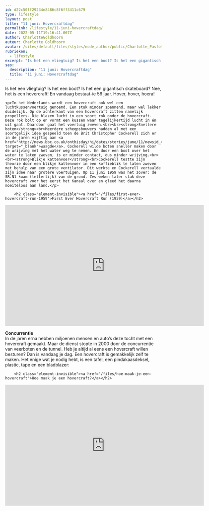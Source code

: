```yaml
---
id: d22c50ff29234e8486c8f6ff3411c679
type: lifestyle
layout: post
title: "11 juni: Hovercraftdag"
permalink: /lifestyle/11-juni-hovercraftdag/
date: 2022-05-11T19:16:41.067Z
author: CharlotteGoldhoorn
auteur: Charlotte Goldhoorn
avatar: /sites/default/files/styles/node_author/public/Charlotte_PasfotoDSC01555%20EXTRA.jpg?itok=Uh1_j08g
rubrieken:
  - lifestyle
excerpt: "Is het een vliegtuig? Is het een boot? Is het een gigantisch skateboard? Nee, het is een hovercraft! En vandaag bestaat-ie 56 jaar. Hover, hover, hoera!  "
seo:
  description: "11 juni: Hovercraftdag"
  title: "11 juni: Hovercraftdag"
---
```

Is het een vliegtuig? Is het een boot? Is het een gigantisch skateboard? Nee, het is een hovercraft! En vandaag bestaat-ie 56 jaar. Hover, hover, hoera!  

    <p>In het Nederlands wordt een hovercraft ook wel een luchtkussenvoertuig genoemd. Een stuk minder spannend, maar wel lekker duidelijk. Op de achterkant van een hovercraft zitten namelijk propellers. Die blazen lucht in een soort rok onder de hovercraft. Deze rok bolt op en vormt een kussen waar tegelijkertijd lucht in én uit gaat. Daardoor gaat het voertuig zweven.<br><br><strong>Snellere boten</strong><br>Meerdere scheepsbouwers hadden al met een soortgelijk idee gespeeld toen de Brit Christopher Cockerell zich er in de jaren vijftig aan <a href="http://news.bbc.co.uk/onthisday/hi/dates/stories/june/11/newsid_4333000/4333329.stm" target="_blank">waagde</a>. Cockerell wilde boten sneller maken door de wrijving met het water weg te nemen. En door een boot over het water te laten zweven, is er minder contact, dus minder wrijving.<br><br><strong>Blikje kattenvoer</strong><br>Cockerell testte zijn theorie door een blikje kattenvoer in een koffieblik te laten zweven met behulp van een grote ventilator. Dit werkte en Cockerell vertaalde zijn idee naar grotere voertuigen. Op 11 juni 1959 was het zover: de SR.N1 kwam (letterlijk) van de grond. Zes weken later stak deze hovercraft voor het eerst het Kanaal over en gleed het daarna moeiteloos aan land.</p>
<p><div class="media media-element-container media-default"><div id="file-4108" class="file file-video file-video-youtube">

        <h2 class="element-invisible"><a href="/files/first-ever-hovercraft-run-1959">First Ever Hovercraft Run (1959)</a></h2>
    
  
  <div class="content">
    <div class="media-youtube-video media-element file-default media-youtube-1">
  <iframe class="media-youtube-player" width="640" height="390" title="First Ever Hovercraft Run (1959)" src="https://www.youtube.com/embed/XhA3xUdnWL4?wmode=opaque&controls=" name="First Ever Hovercraft Run (1959)" frameborder="0" allowfullscreen="">Video van First Ever Hovercraft Run (1959)</iframe>
</div>
  </div>

  
</div>
</div>
<p><strong>Concurrentie</strong><br>In de jaren erna hebben miljoenen mensen en auto’s deze tocht met een hovercraft gemaakt. Maar de dienst stopte in 2000 door de concurrentie van veerboten en de tunnel. Heb je altijd al eens een hovercraft willen besturen? Dan is vandaag je dag. Een hovercraft is gemakkelijk zelf te maken. Het enige wat je nodig hebt, is een tafel, een pindakaasdeksel, plastic, tape en een bladblazer:</p>
<p><div class="media media-element-container media-default"><div id="file-4109" class="file file-video file-video-youtube">

        <h2 class="element-invisible"><a href="/files/hoe-maak-je-een-hovercraft">Hoe maak je een hovercraft?</a></h2>
    
  
  <div class="content">
    <div class="media-youtube-video media-element file-default media-youtube-2">
  <iframe class="media-youtube-player" width="640" height="390" title="Hoe maak je een hovercraft?" src="https://www.youtube.com/embed/RFaGmCc9mg8?wmode=opaque&controls=" name="Hoe maak je een hovercraft?" frameborder="0" allowfullscreen="">Video van Hoe maak je een hovercraft?</iframe>
</div>
  </div>

  
</div>
</div>  
